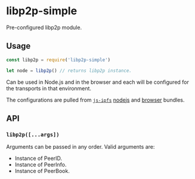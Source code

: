 # libp2p-simple

Pre-configured libp2p module.

## Usage

```JavaScript
const libp2p = require('libp2p-simple')

let node = libp2p() // returns libp2p instance.
```

Can be used in Node.js and in the browser and each will be configured
for the transports in that environment.

The configurations are pulled from
[`js-ipfs`](https://github.com/ipfs/js-ipfs)
[nodejs](https://github.com/ipfs/js-ipfs/blob/master/src/core/runtime/libp2p-nodejs.js) and
[browser](https://github.com/ipfs/js-ipfs/blob/master/src/core/runtime/libp2p-browser.js) bundles.

## API

### `libp2p([...args])`

Arguments can be passed in any order. Valid arguments are:

* Instance of PeerID.
* Instance of PeerInfo.
* Instance of PeerBook.


